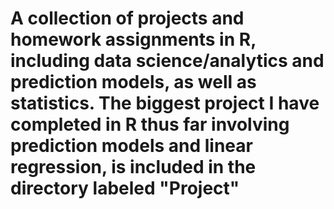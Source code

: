# A collection of projects and homework assignments in R, including data science/analytics and prediction models, as well as statistics. The biggest project I have completed in R thus far involving prediction models and linear regression, is included in the directory labeled "Project"
